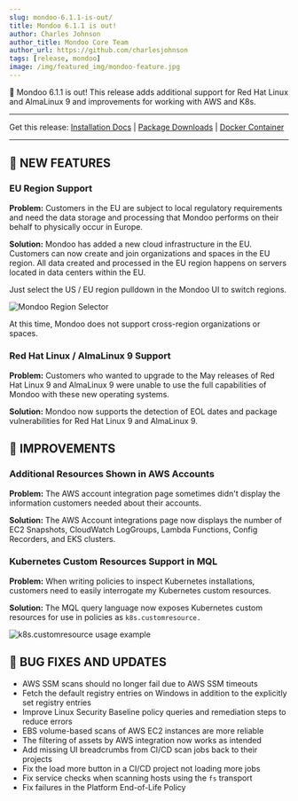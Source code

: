 ```yaml
---
slug: mondoo-6.1.1-is-out/
title: Mondoo 6.1.1 is out!
author: Charles Johnson
author_title: Mondoo Core Team
author_url: https://github.com/charlesjohnson
tags: [release, mondoo]
image: /img/featured_img/mondoo-feature.jpg
---
```


🥳 Mondoo 6.1.1 is out! This release adds additional support for Red Hat Linux and AlmaLinux 9 and improvements for working with AWS and K8s.

---

Get this release: [Installation Docs](/cnspec/) | [Package Downloads](https://releases.mondoo.com/mondoo/) | [Docker Container](https://hub.docker.com/r/mondoo/client)

---

## 🎉 NEW FEATURES

### EU Region Support

**Problem:** Customers in the EU are subject to local regulatory requirements and need the data storage and processing that Mondoo performs on their behalf to physically occur in Europe.

**Solution:** Mondoo has added a new cloud infrastructure in the EU. Customers can now create and join organizations and spaces in the EU region. All data created and processed in the EU region happens on servers located in data centers within the EU.

Just select the US / EU region pulldown in the Mondoo UI to switch regions.

![Mondoo Region Selector](/img/releases/2022-06-02-mondoo-6.1.1-is-out/region_switcher.png)

At this time, Mondoo does not support cross-region organizations or spaces.

### Red Hat Linux / AlmaLinux 9 Support

**Problem:** Customers who wanted to upgrade to the May releases of Red Hat Linux 9 and AlmaLinux 9 were unable to use the full capabilities of Mondoo with these new operating systems.

**Solution:** Mondoo now supports the detection of EOL dates and package vulnerabilities for Red Hat Linux 9 and AlmaLinux 9.

## 🧹 IMPROVEMENTS

### Additional Resources Shown in AWS Accounts

**Problem:** The AWS account integration page sometimes didn't display the information customers needed about their accounts.

**Solution:** The AWS Account integrations page now displays the number of EC2 Snapshots, CloudWatch LogGroups, Lambda Functions, Config Recorders, and EKS clusters.

### Kubernetes Custom Resources Support in MQL

**Problem:** When writing policies to inspect Kubernetes installations, customers need to easily interrogate my Kubernetes custom resources.

**Solution:** The MQL query language now exposes Kubernetes custom resources for use in policies as `k8s.customresource.`

![k8s.customresource usage example](/img/releases/2022-06-02-mondoo-6.1.1-is-out/k8s_customresource.png)

## 🐛 BUG FIXES AND UPDATES

- AWS SSM scans should no longer fail due to AWS SSM timeouts
- Fetch the default registry entries on Windows in addition to the explicitly set registry entries
- Improve Linux Security Baseline policy queries and remediation steps to reduce errors
- EBS volume-based scans of AWS EC2 instances are more reliable
- The filtering of assets by AWS integration now works as intended
- Add missing UI breadcrumbs from CI/CD scan jobs back to their projects
- Fix the load more button in a CI/CD project not loading more jobs
- Fix service checks when scanning hosts using the `fs` transport
- Fix failures in the Platform End-of-Life Policy
